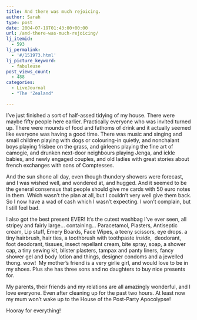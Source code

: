 ```yaml
---
title: And there was much rejoicing.
author: Sarah
type: post
date: 2004-07-19T01:43:00+00:00
url: /and-there-was-much-rejoicing/
lj_itemid:
  - 593
lj_permalink:
  - '#/151973.html'
lj_picture_keyword:
  - fabuleuse
post_views_count:
  - 488
categories:
  - LiveJournal
  - "The 'Zealand"

---
```

I&#8217;ve just finished a sort of half-assed tidying of my house. There were maybe fifty people here earlier. Practically everyone who was invited turned up. There were mounds of food and fathoms of drink and it actually seemed like everyone was having a good time. There was music and singing and small children playing with dogs or colouring-in quietly, and nonchalant boys playing frisbee on the grass, and girleens playing the fine art of camogie, and drunken next-door neighbours playing Jenga, and ickle babies, and newly engaged couples, and old ladies with great stories about french exchanges with sons of Comptesses.
  
And the sun shone all day, even though thundery showers were forecast, and I was wished well, and wondered at, and hugged. And it seemed to be the general consensus that people should give me cards with 50 euro notes in them. Which wasn&#8217;t the plan at all, but I couldn&#8217;t very well give them back. So I now have a wad of cash which I wasn&#8217;t expecting. I won&#8217;t complain, but I still feel bad.
  
I also got the best present EVER! It&#8217;s the cutest washbag I&#8217;ve ever seen, all stripey and fairly large&#8230; containing&#8230; Paracetamol, Plasters, Antiseptic cream, Lip stuff, Emery Boards, Face Wipes, a teeny scissors, eye drops. a tiny hairbrush, hair ties, a toothbrush with toothpaste _inside_,  deodorant, foot deodorant, tissues, insect repellant cream, bite spray, soap, a shower cap, a tiny sewing kit, blister plasters, tampax and panty liners, fancy shower gel and body lotion and things, designer condoms and a jewelled thong. wow!  My mother&#8217;s friend is a very girlie girl, and would love to be in my shoes. Plus she has three sons and no daughters to buy nice presents for.
  
My parents, their friends and my relations are all amazingly wonderful, and I love everyone. Even after cleaning up for the past two hours. At least now my mum won&#8217;t wake up to the House of the Post-Party Apocolypse!
  
Hooray for everything!